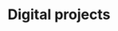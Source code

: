 ---
order: 5

layout: categories
mode: dark

title: 'Digital projects'
category: 'Digital'

excerpt: 'Projects focused on digital-based media.'

published: true
---